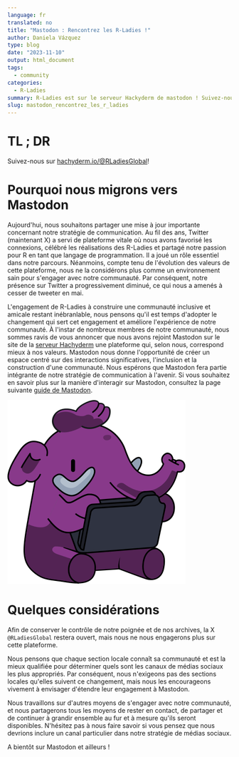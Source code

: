 ```yaml
---
language: fr
translated: no
title: "Mastodon : Rencontrez les R-Ladies !"
author: Daniela Vázquez
type: blog
date: "2023-11-10"
output: html_document
tags:
  - community
categories:
  - R-Ladies
summary: R-Ladies est sur le serveur Hackyderm de mastodon ! Suivez-nous sur [hachyderm.io/@RLadiesGlobal](https://hachyderm.io/@RLadiesGlobal)!
slug: mastodon_rencontrez_les_r_ladies
---
```


# TL ; DR

Suivez-nous sur [hachyderm.io/@RLadiesGlobal](https://hachyderm.io/@RLadiesGlobal)!

# Pourquoi nous migrons vers Mastodon

Aujourd'hui, nous souhaitons partager une mise à jour importante concernant notre stratégie de communication.
Au fil des ans, Twitter (maintenant X) a servi de plateforme vitale où nous avons favorisé les connexions, célébré les réalisations des R-Ladies et partagé notre passion pour R en tant que langage de programmation.
Il a joué un rôle essentiel dans notre parcours.
Néanmoins, compte tenu de l'évolution des valeurs de cette plateforme, nous ne la considérons plus comme un environnement sain pour s'engager avec notre communauté.
Par conséquent, notre présence sur Twitter a progressivement diminué, ce qui nous a amenés à cesser de tweeter en mai.

L'engagement de R-Ladies à construire une communauté inclusive et amicale restant inébranlable, nous pensons qu'il est temps d'adopter le changement qui sert cet engagement et améliore l'expérience de notre communauté.
À l'instar de nombreux membres de notre communauté, nous sommes ravis de vous annoncer que nous avons rejoint Mastodon sur le site de la [serveur Hachyderm](https://hachyderm.io/about) une plateforme qui, selon nous, correspond mieux à nos valeurs.
Mastodon nous donne l'opportunité de créer un espace centré sur des interactions significatives, l'inclusion et la construction d'une communauté.
Nous espérons que Mastodon fera partie intégrante de notre stratégie de communication à l'avenir.
Si vous souhaitez en savoir plus sur la manière d'interagir sur Mastodon, consultez la page suivante [guide de Mastodon](https://github.com/joyeusenoelle/GuideToMastodon).

![Mastodon éléphant en violet R-Ladies](elephant_ui_working.png)

# Quelques considérations

Afin de conserver le contrôle de notre poignée et de nos archives, la X `@RLadiesGlobal` restera ouvert, mais nous ne nous engagerons plus sur cette plateforme.

Nous pensons que chaque section locale connaît sa communauté et est la mieux qualifiée pour déterminer quels sont les canaux de médias sociaux les plus appropriés.
Par conséquent, nous n'exigeons pas des sections locales qu'elles suivent ce changement, mais nous les encourageons vivement à envisager d'étendre leur engagement à Mastodon.

Nous travaillons sur d'autres moyens de s'engager avec notre communauté, et nous partagerons tous les moyens de rester en contact, de partager et de continuer à grandir ensemble au fur et à mesure qu'ils seront disponibles.
N'hésitez pas à nous faire savoir si vous pensez que nous devrions inclure un canal particulier dans notre stratégie de médias sociaux.

A bientôt sur Mastodon et ailleurs !
